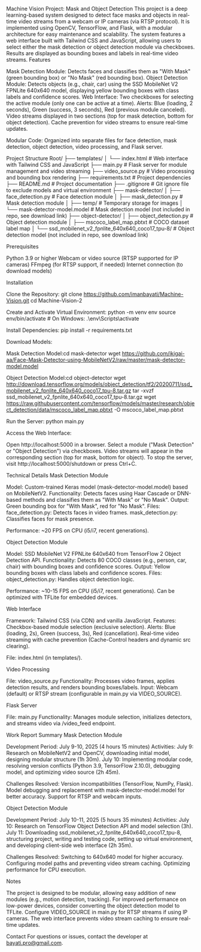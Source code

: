 Machine Vision Project: Mask and Object Detection
This project is a deep learning-based system designed to detect face masks and objects in real-time video streams from a webcam or IP cameras (via RTSP protocol). It is implemented using OpenCV, TensorFlow, and Flask, with a modular architecture for easy maintenance and scalability. The system features a web interface built with Tailwind CSS and JavaScript, allowing users to select either the mask detection or object detection module via checkboxes. Results are displayed as bounding boxes and labels in real-time video streams.
Features

Mask Detection Module: Detects faces and classifies them as "With Mask" (green bounding box) or "No Mask" (red bounding box).
Object Detection Module: Detects objects (e.g., chair, car) using the SSD MobileNet V2 FPNLite 640x640 model, displaying yellow bounding boxes with class labels and confidence scores.
Web Interface:
Two checkboxes for selecting the active module (only one can be active at a time).
Alerts: Blue (loading, 2 seconds), Green (success, 3 seconds), Red (previous module canceled).
Video streams displayed in two sections (top for mask detection, bottom for object detection).
Cache prevention for video streams to ensure real-time updates.


Modular Code: Organized into separate files for face detection, mask detection, object detection, video processing, and Flask server.

Project Structure
Root/
├── templates/
│   └── index.html                  # Web interface with Tailwind CSS and JavaScript
├── main.py                         # Flask server for module management and video streaming
├── video_source.py                 # Video processing and bounding box rendering
├── requirements.txt                # Project dependencies
├── README.md                      # Project documentation
├── .gitignore                     # Git ignore file to exclude models and virtual environment
├── mask-detector/
│   ├── face_detection.py           # Face detection module
│   ├── mask_detection.py           # Mask detection module
│   ├── temp/                      # Temporary storage for images
│   └── mask-detector-model.model   # Mask detection model (not included in repo, see download link)
├── object-detector/
│   ├── object_detection.py         # Object detection module
│   ├── mscoco_label_map.pbtxt     # COCO dataset label map
│   └── ssd_mobilenet_v2_fpnlite_640x640_coco17_tpu-8/  # Object detection model (not included in repo, see download link)

Prerequisites

Python 3.9 or higher
Webcam or video source (RTSP supported for IP cameras)
FFmpeg (for RTSP support, if needed)
Internet connection (to download models)

Installation

Clone the Repository:
git clone https://github.com/imanbayati/Machine-Vision.git
cd Machine-Vision-2


Create and Activate Virtual Environment:
python -m venv env
source env/bin/activate  # On Windows: .\env\Scripts\activate


Install Dependencies:
pip install -r requirements.txt


Download Models:

Mask Detection Model:cd mask-detector
wget https://github.com/ikigai-aa/Face-Mask-Detector-using-MobileNetV2/raw/master/mask-detector-model.model


Object Detection Model:cd object-detector
wget http://download.tensorflow.org/models/object_detection/tf2/20200711/ssd_mobilenet_v2_fpnlite_640x640_coco17_tpu-8.tar.gz
tar -xvzf ssd_mobilenet_v2_fpnlite_640x640_coco17_tpu-8.tar.gz
wget https://raw.githubusercontent.com/tensorflow/models/master/research/object_detection/data/mscoco_label_map.pbtxt -O mscoco_label_map.pbtxt




Run the Server:
python main.py


Access the Web Interface:

Open http://localhost:5000 in a browser.
Select a module ("Mask Detection" or "Object Detection") via checkboxes.
Video streams will appear in the corresponding section (top for mask, bottom for object).
To stop the server, visit http://localhost:5000/shutdown or press Ctrl+C.



Technical Details
Mask Detection Module

Model: Custom-trained Keras model (mask-detector-model.model) based on MobileNetV2.
Functionality: Detects faces using Haar Cascade or DNN-based methods and classifies them as "With Mask" or "No Mask".
Output: Green bounding box for "With Mask", red for "No Mask".
Files:
face_detection.py: Detects faces in video frames.
mask_detection.py: Classifies faces for mask presence.


Performance: ~20 FPS on CPU (i5/i7, recent generations).

Object Detection Module

Model: SSD MobileNet V2 FPNLite 640x640 from TensorFlow 2 Object Detection API.
Functionality: Detects 80 COCO classes (e.g., person, car, chair) with bounding boxes and confidence scores.
Output: Yellow bounding boxes with class labels and confidence scores.
Files:
object_detection.py: Handles object detection logic.


Performance: ~10-15 FPS on CPU (i5/i7, recent generations). Can be optimized with TFLite for embedded devices.

Web Interface

Framework: Tailwind CSS (via CDN) and vanilla JavaScript.
Features:
Checkbox-based module selection (exclusive selection).
Alerts: Blue (loading, 2s), Green (success, 3s), Red (cancellation).
Real-time video streaming with cache prevention (Cache-Control headers and dynamic src clearing).


File: index.html (in templates/).

Video Processing

File: video_source.py
Functionality: Processes video frames, applies detection results, and renders bounding boxes/labels.
Input: Webcam (default) or RTSP stream (configurable in main.py via VIDEO_SOURCE).

Flask Server

File: main.py
Functionality: Manages module selection, initializes detectors, and streams video via /video_feed endpoint.

Work Report Summary
Mask Detection Module

Development Period: July 9-10, 2025 (4 hours 15 minutes)
Activities:
July 9: Research on MobileNetV2 and OpenCV, downloading initial model, designing modular structure (1h 30m).
July 10: Implementing modular code, resolving version conflicts (Python 3.9, TensorFlow 2.10.0), debugging model, and optimizing video source (2h 45m).


Challenges Resolved:
Version incompatibilities (TensorFlow, NumPy, Flask).
Model debugging and replacement with mask-detector-model.model for better accuracy.
Support for RTSP and webcam inputs.



Object Detection Module

Development Period: July 10-11, 2025 (5 hours 35 minutes)
Activities:
July 10: Research on TensorFlow Object Detection API and model selection (3h).
July 11: Downloading ssd_mobilenet_v2_fpnlite_640x640_coco17_tpu-8, structuring project, writing and testing code, setting up virtual environment, and developing client-side web interface (2h 35m).


Challenges Resolved:
Switching to 640x640 model for higher accuracy.
Configuring model paths and preventing video stream caching.
Optimizing performance for CPU execution.



Notes

The project is designed to be modular, allowing easy addition of new modules (e.g., motion detection, tracking).
For improved performance on low-power devices, consider converting the object detection model to TFLite.
Configure VIDEO_SOURCE in main.py for RTSP streams if using IP cameras.
The web interface prevents video stream caching to ensure real-time updates.

Contact
For questions or issues, contact the developer at bayati.pro@gmail.com.